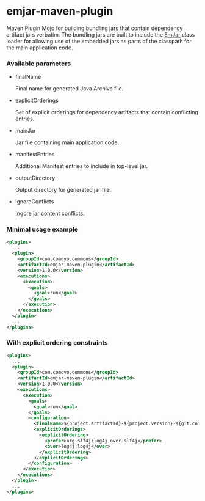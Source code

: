 emjar-maven-plugin
==================

Maven Plugin Mojo for building bundling jars that contain dependency artifact jars verbatim.  The bundling jars are built to include the [EmJar](../emjar) class loader for allowing use of the embedded jars as parts of the classpath for the main application code.

### Available parameters

* finalName

    Final name for generated Java Archive file.

* explicitOrderings

    Set of explicit orderings for dependency artifacts that contain conflicting entries.

*  mainJar

    Jar file containing main application code.

*  manifestEntries

    Additional Manifest entries to include in top-level jar.

* outputDirectory

    Output directory for generated jar file.

* ignoreConflicts

    Ingore jar content conflicts.


### Minimal usage example

```xml
<plugins>
  ...
  <plugin>
    <groupId>com.comoyo.commons</groupId>
    <artifactId>emjar-maven-plugin</artifactId>
    <version>1.0.0</version>
    <executions>
      <execution>
        <goals>
          <goal>run</goal>
        </goals>
      </execution>
    </executions>
  </plugin>
  ...
</plugins>
```

### With explicit ordering constraints

```xml
<plugins>
  ...
  <plugin>
    <groupId>com.comoyo.commons</groupId>
    <artifactId>emjar-maven-plugin</artifactId>
    <version>1.0.0</version>
    <executions>
      <execution>
        <goals>
          <goal>run</goal>
        </goals>
        <configuration>
          <finalName>${project.artifactId}-${project.version}-${git.commit.id.abbrev}</finalName>
          <explicitOrderings>
            <explicitOrdering>
              <prefer>org.slf4j:log4j-over-slf4j</prefer>
              <over>log4j:log4j</over>
            </explicitOrdering>
          </explicitOrderings>
        </configuration>
      </execution>
    </executions>
  </plugin>
  ...
</plugins>
```
